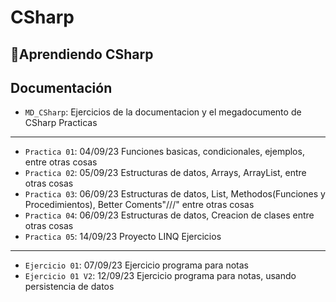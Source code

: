 # CSharp
## :hammer:Aprendiendo CSharp
Documentación
---
- `MD_CSharp`: Ejercicios de la documentacion y el megadocumento de CSharp
Practicas
---
- `Practica 01`: 04/09/23 Funciones basicas, condicionales, ejemplos, entre otras cosas
- `Practica 02`: 05/09/23 Estructuras de datos, Arrays, ArrayList, entre otras cosas
- `Practica 03`: 06/09/23 Estructuras de datos, List, Methodos(Funciones y Procedimientos), Better Coments"///" entre otras cosas
- `Practica 04`: 06/09/23 Estructuras de datos, Creacion de clases entre otras cosas
- `Practica 05`: 14/09/23 Proyecto LINQ
Ejercicios
---
- `Ejercicio 01`: 07/09/23 Ejercicio programa para notas
- `Ejercicio 01 V2`: 12/09/23 Ejercicio programa para notas, usando persistencia de datos